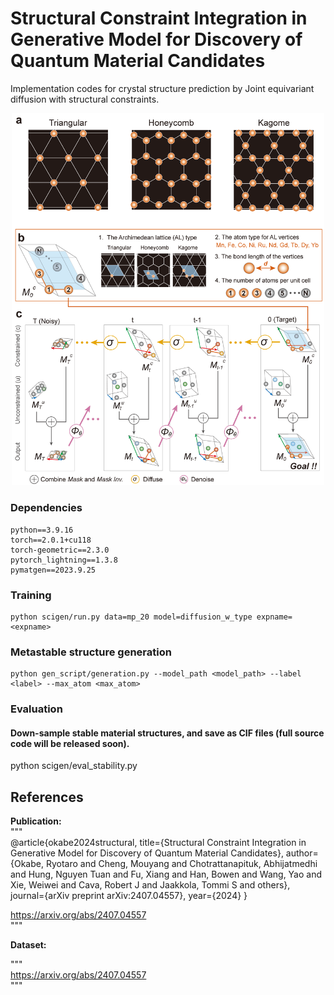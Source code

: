 # Structural Constraint Integration in Generative Model for Discovery of Quantum Material Candidates

Implementation codes for crystal structure prediction by Joint equivariant diffusion with structural constraints.  

<p align="center">
  <img src="assets/figure1.png" width="500">
</p>

### Dependencies

```
python==3.9.16   
torch==2.0.1+cu118   
torch-geometric==2.3.0   
pytorch_lightning==1.3.8   
pymatgen==2023.9.25   
```

### Training

```
python scigen/run.py data=mp_20 model=diffusion_w_type expname=<expname>   
```



### Metastable structure generation

```
python gen_script/generation.py --model_path <model_path> --label <label> --max_atom <max_atom>   
```


### Evaluation

#### Down-sample stable material structures, and save as CIF files (full source code will be released soon). 
python scigen/eval_stability.py    



## References
**Publication:**    
"""   
@article{okabe2024structural,
  title={Structural Constraint Integration in Generative Model for Discovery of Quantum Material Candidates},
  author={Okabe, Ryotaro and Cheng, Mouyang and Chotrattanapituk, Abhijatmedhi and Hung, Nguyen Tuan and Fu, Xiang and Han, Bowen and Wang, Yao and Xie, Weiwei and Cava, Robert J and Jaakkola, Tommi S and others},
  journal={arXiv preprint arXiv:2407.04557},
  year={2024}
}    

https://arxiv.org/abs/2407.04557    
"""   

**Dataset:**    

"""   
https://arxiv.org/abs/2407.04557   
"""   


